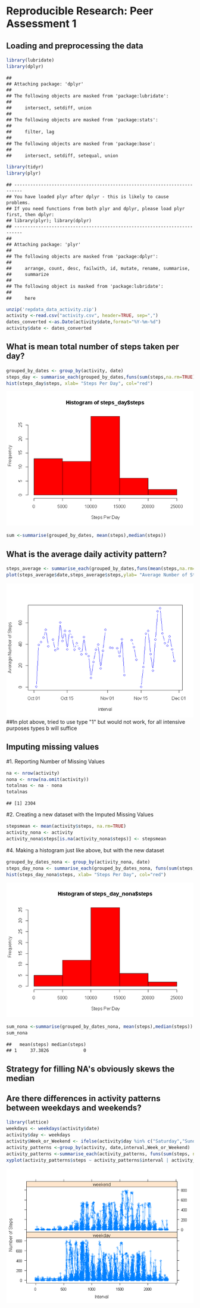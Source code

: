 # Reproducible Research: Peer Assessment 1


## Loading and preprocessing the data

```r
library(lubridate)
library(dplyr)
```

```
## 
## Attaching package: 'dplyr'
## 
## The following objects are masked from 'package:lubridate':
## 
##     intersect, setdiff, union
## 
## The following objects are masked from 'package:stats':
## 
##     filter, lag
## 
## The following objects are masked from 'package:base':
## 
##     intersect, setdiff, setequal, union
```

```r
library(tidyr)
library(plyr)
```

```
## -------------------------------------------------------------------------
## You have loaded plyr after dplyr - this is likely to cause problems.
## If you need functions from both plyr and dplyr, please load plyr first, then dplyr:
## library(plyr); library(dplyr)
## -------------------------------------------------------------------------
## 
## Attaching package: 'plyr'
## 
## The following objects are masked from 'package:dplyr':
## 
##     arrange, count, desc, failwith, id, mutate, rename, summarise,
##     summarize
## 
## The following object is masked from 'package:lubridate':
## 
##     here
```

```r
unzip('repdata_data_activity.zip')
activity <-read.csv("activity.csv", header=TRUE, sep=",")
dates_converted <-as.Date(activity$date,format="%Y-%m-%d")
activity$date <- dates_converted
```
## What is mean total number of steps taken per day?

```r
grouped_by_dates <- group_by(activity, date)
steps_day <- summarise_each(grouped_by_dates,funs(sum(steps,na.rm=TRUE)))
hist(steps_day$steps, xlab= "Steps Per Day", col="red")
```

![](PA1_template_files/figure-html/unnamed-chunk-2-1.png) 

```r
sum <-summarise(grouped_by_dates, mean(steps),median(steps))
```
## What is the average daily activity pattern?

```r
steps_average <- summarise_each(grouped_by_dates,funs(mean(steps,na.rm=TRUE)))
plot(steps_average$date,steps_average$steps,ylab= "Average Number of Steps", xlab= "interval", type="b", col="blue")
```

![](PA1_template_files/figure-html/unnamed-chunk-3-1.png) 
##In plot above, tried to use type "1" but would not work, for all intensive purposes types b will suffice 

## Imputing missing values

#1. Reporting Number of Missing Values

```r
na <- nrow(activity)
nona <- nrow(na.omit(activity))
totalnas <- na - nona
totalnas
```

```
## [1] 2304
```
#2. Creating a new dataset with the Imputed Missing Values

```r
stepsmean <- mean(activity$steps, na.rm=TRUE)
activity_nona <- activity
activity_nona$steps[is.na(activity_nona$steps)] <- stepsmean
```

#4. Making a histogram just like above, but with the new dataset

```r
grouped_by_dates_nona <- group_by(activity_nona, date)
steps_day_nona <- summarise_each(grouped_by_dates_nona, funs(sum(steps, na.rm=TRUE)))
hist(steps_day_nona$steps, xlab= "Steps Per Day", col="red")
```

![](PA1_template_files/figure-html/unnamed-chunk-6-1.png) 

```r
sum_nona <-summarise(grouped_by_dates_nona, mean(steps),median(steps))
sum_nona
```

```
##   mean(steps) median(steps)
## 1     37.3826             0
```
## Strategy for filling NA's obviously skews the median


## Are there differences in activity patterns between weekdays and weekends?

```r
library(lattice)
weekdays <- weekdays(activity$date)
activity$day <- weekdays
activity$Week_or_Weekend <- ifelse(activity$day %in% c("Saturday","Sunday"),"weekend","weekday")
activity_patterns <-group_by(activity, date,interval,Week_or_Weekend)
activity_patterns <-summarise_each(activity_patterns, funs(sum(steps, na.rm=TRUE)))
xyplot(activity_patterns$steps ~ activity_patterns$interval | activity_patterns$Week_or_Weekend, layout= c(1,2), type="b", xlab = "Interval", ylab= "Number of Steps")
```

![](PA1_template_files/figure-html/unnamed-chunk-7-1.png) 
